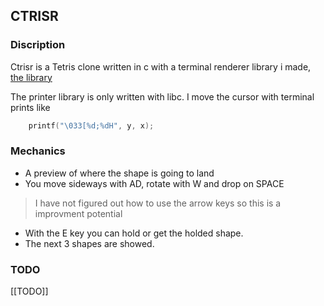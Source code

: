 ## CTRISR

### Discription
Ctrisr is a Tetris clone written in c with a terminal renderer library
i made, [the library](https://github.com/spynetS/printer)

The printer library is only written with libc.
I move the cursor with terminal prints like 
```c
    printf("\033[%d;%dH", y, x);
```

### Mechanics

* A preview of where the shape is going to land
* You move sideways with AD, rotate with W and drop on SPACE
> I have not figured out how to use the arrow keys so this is a improvment potential
* With the E key you can hold or get the holded shape.
* The next 3 shapes are showed.

### TODO
[[TODO]]
